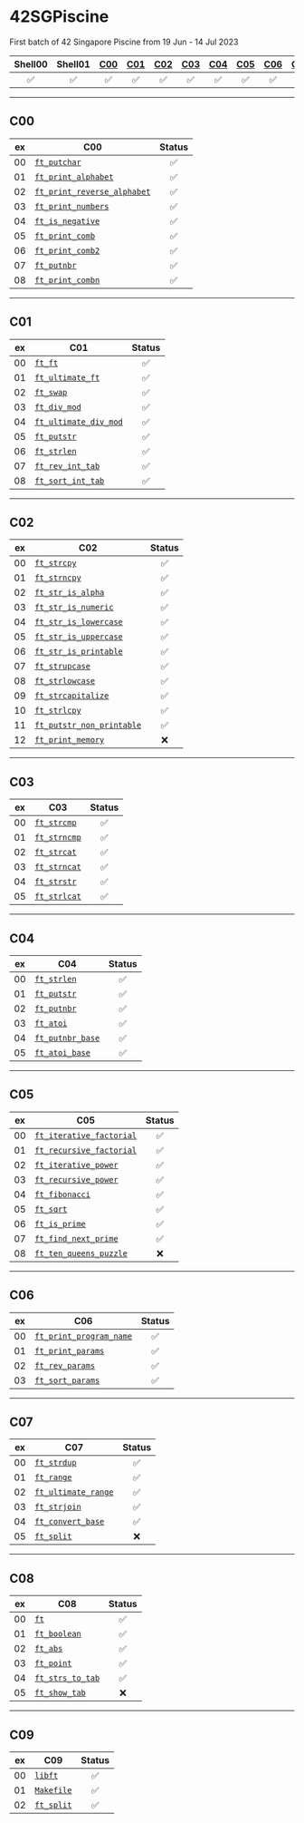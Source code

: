 # 42SGPiscine

First batch of 42 Singapore Piscine from 19 Jun - 14 Jul 2023

|       Shell00      | Shell01 |         [C00](#c00)        |         [C01](#c01)        |         [C02](#c02)        |         [C03](#c03)        |         [C04](#c04)        |         [C05](#c05)        |         [C06](#c06)        |         [C07](#c07)        |         [C08](#c08)        |         [C09](#c09)        | C10 | C11 | C12 |
|:------------------:|:-------:|:------------------:|:------------------:|:------------------:|:------------------:|:------------------:|:------------------:|:------------------:|:------------------:|:------------------:|:------------------:|-----|-----|-----|
| :white_check_mark: | :white_check_mark: | :white_check_mark: | :white_check_mark: | :white_check_mark: | :white_check_mark: | :white_check_mark: | :white_check_mark: | :white_check_mark: | :white_check_mark: | :white_check_mark: | :white_check_mark: | :x: | :x: | :x: |

**********************************************************************************************************

## C00

| ex |                               C00                                         | Status               |
|:--:|--------------------------------------------------------------             |:------:              |
| 00 | <code>[ft_putchar](./C00/ex00/ft_putchar.c)                               |  :white_check_mark:  |
| 01 | <code>[ft_print_alphabet](./C00/ex01/ft_print_alphabet.c)                 |  :white_check_mark:  |
| 02 | <code>[ft_print_reverse_alphabet](./C00/ex02/ft_print_reverse_alphabet.c) |  :white_check_mark:  |
| 03 | <code>[ft_print_numbers](./C00/ex03/ft_print_numbers.c)                   |  :white_check_mark:  |
| 04 | <code>[ft_is_negative](./C00/ex04/ft_is_negative.c)                       |  :white_check_mark:  |
| 05 | <code>[ft_print_comb](./C00/ex05/ft_print_comb.c)                         |  :white_check_mark:  |
| 06 | <code>[ft_print_comb2](./C00/ex06/ft_print_comb2.c)                       |  :white_check_mark:  |
| 07 | <code>[ft_putnbr](./C00/ex07/ft_putnbr.c)                                 |  :white_check_mark:  |
| 08 | <code>[ft_print_combn](./C00/ex08/ft_print_combn.c)                       |  :white_check_mark:  |

**********************************************************************************************************

## C01

| ex |                               C01                                         | Status               |
|:--:|--------------------------------------------------------------             |:------:              |
| 00 | <code>[ft_ft](./C01/ex00/ft_ft.c)                                         |  :white_check_mark:  |
| 01 | <code>[ft_ultimate_ft](./C01/ex01/ft_ultimate_ft.c)                       |  :white_check_mark:  |
| 02 | <code>[ft_swap](./C01/ex02/ft_swap.c)                                     |  :white_check_mark:  |
| 03 | <code>[ft_div_mod](./C01/ex03/ft_div_mod.c)                               |  :white_check_mark:  |
| 04 | <code>[ft_ultimate_div_mod](./C01/ex04/ft_ultimate_div_mod.c)             |  :white_check_mark:  |
| 05 | <code>[ft_putstr](./C01/ex05/ft_putstr.c)                                 |  :white_check_mark:  |
| 06 | <code>[ft_strlen](./C01/ex06/ft_strlen.c)                                 |  :white_check_mark:  |
| 07 | <code>[ft_rev_int_tab](./C01/ex07/ft_rev_int_tab.c)                       |  :white_check_mark:  |
| 08 | <code>[ft_sort_int_tab](./C01/ex08/ft_sort_int_tab.c)                     |  :white_check_mark:  |

**********************************************************************************************************

## C02

| ex |                               C02                                         | Status               |
|:--:|--------------------------------------------------------------             |:------:              |
| 00 | <code>[ft_strcpy](./C02/ex00/ft_strcpy.c)                                 |  :white_check_mark:  |
| 01 | <code>[ft_strncpy](./C02/ex01/ft_strncpy.c)                               |  :white_check_mark:  |
| 02 | <code>[ft_str_is_alpha](./C02/ex02/ft_str_is_alpha.c)                     |  :white_check_mark:  |
| 03 | <code>[ft_str_is_numeric](./C02/ex03/ft_str_is_numeric.c)                 |  :white_check_mark:  |
| 04 | <code>[ft_str_is_lowercase](./C02/ex04/ft_str_is_lowercase.c)             |  :white_check_mark:  |
| 05 | <code>[ft_str_is_uppercase](./C02/ex05/ft_str_is_uppercase.c)             |  :white_check_mark:  |
| 06 | <code>[ft_str_is_printable](./C02/ex06/ft_str_is_printable.c)             |  :white_check_mark:  |
| 07 | <code>[ft_strupcase](./C02/ex07/ft_strupcase.c)                           |  :white_check_mark:  |
| 08 | <code>[ft_strlowcase](./C02/ex08/ft_strlowcase.c)                         |  :white_check_mark:  |
| 09 | <code>[ft_strcapitalize](./C02/ex08/ft_strcapitalize.c)                   |  :white_check_mark:  |
| 10 | <code>[ft_strlcpy](./C02/ex08/ft_strlcpy.c)                               |  :white_check_mark:  |
| 11 | <code>[ft_putstr_non_printable](./C02/ex08/ft_putstr_non_printable.c)     |  :white_check_mark:  |
| 12 | <code>[ft_print_memory](./C02/ex08/ft_print_memory.c)                     |  :x:  |

**********************************************************************************************************

## C03

| ex |                               C03                                         | Status               |
|:--:|--------------------------------------------------------------             |:------:              |
| 00 | <code>[ft_strcmp](./C03/ex00/ft_strcmp.c)                                 |  :white_check_mark:  |
| 01 | <code>[ft_strncmp](./C03/ex01/ft_strncmp.c)                               |  :white_check_mark:  |
| 02 | <code>[ft_strcat](./C03/ex02/ft_strcat.c)                                 |  :white_check_mark:  |
| 03 | <code>[ft_strncat](./C03/ex03/ft_strncat.c)                               |  :white_check_mark:  |
| 04 | <code>[ft_strstr](./C03/ex04/ft_strstr.c)                                 |  :white_check_mark:  |
| 05 | <code>[ft_strlcat](./C03/ex05/ft_strlcat.c)                               |  :white_check_mark:  |

**********************************************************************************************************

## C04

| ex |                               C04                                         | Status               |
|:--:|--------------------------------------------------------------             |:------:              |
| 00 | <code>[ft_strlen](./C04/ex00/ft_strlen.c)                                 |  :white_check_mark:  |
| 01 | <code>[ft_putstr](./C04/ex01/ft_putstr.c)                                 |  :white_check_mark:  |
| 02 | <code>[ft_putnbr](./C04/ex02/ft_putnbr.c)                                 |  :white_check_mark:  |
| 03 | <code>[ft_atoi](./C04/ex03/ft_atoi.c)                                     |  :white_check_mark:  |
| 04 | <code>[ft_putnbr_base](./C04/ex04/ft_putnbr_base.c)                       |  :white_check_mark:  |
| 05 | <code>[ft_atoi_base](./C04/ex05/ft_atoi_base.c)                           |  :white_check_mark:  |

**********************************************************************************************************

## C05

| ex |                               C05                                         | Status               |
|:--:|--------------------------------------------------------------             |:------:              |
| 00 | <code>[ft_iterative_factorial](./C05/ex00/ft_iterative_factorial.c)       |  :white_check_mark:  |
| 01 | <code>[ft_recursive_factorial](./C05/ex01/ft_recursive_factorial.c)       |  :white_check_mark:  |
| 02 | <code>[ft_iterative_power](./C05/ex02/ft_iterative_power.c)               |  :white_check_mark:  |
| 03 | <code>[ft_recursive_power](./C05/ex03/ft_recursive_power.c)               |  :white_check_mark:  |
| 04 | <code>[ft_fibonacci](./C05/ex04/ft_fibonacci.c)                           |  :white_check_mark:  |
| 05 | <code>[ft_sqrt](./C05/ex05/ft_sqrt.c)                                     |  :white_check_mark:  |
| 06 | <code>[ft_is_prime](./C05/ex06/ft_is_prime.c)                             |  :white_check_mark:  |
| 07 | <code>[ft_find_next_prime](./C05/ex07/ft_find_next_prime.c)               |  :white_check_mark:  |
| 08 | <code>[ft_ten_queens_puzzle](./C05/ex08/ft_ten_queens_puzzle.c)           |  :x:  |

**********************************************************************************************************

## C06

| ex |                               C06                                         | Status               |
|:--:|--------------------------------------------------------------             |:------:              |
| 00 | <code>[ft_print_program_name](./C06/ex00/ft_print_program_name.c)         |  :white_check_mark:  |
| 01 | <code>[ft_print_params](./C06/ex01/ft_print_params.c)                     |  :white_check_mark:  |
| 02 | <code>[ft_rev_params](./C06/ex02/ft_rev_params.c)                         |  :white_check_mark:  |
| 03 | <code>[ft_sort_params](./C06/ex03/ft_sort_params.c)                       |  :white_check_mark:  |

**********************************************************************************************************

## C07

| ex |                               C07                                         | Status               |
|:--:|--------------------------------------------------------------             |:------:              |
| 00 | <code>[ft_strdup](./C07/ex00/ft_strdup.c)                                 |  :white_check_mark:  |
| 01 | <code>[ft_range](./C07/ex01/ft_range.c)                                   |  :white_check_mark:  |
| 02 | <code>[ft_ultimate_range](./C07/ex02/ft_ultimate_range.c)                 |  :white_check_mark:  |
| 03 | <code>[ft_strjoin](./C07/ex03/ft_strjoin.c)                               |  :white_check_mark:  |
| 04 | <code>[ft_convert_base](./C07/ex04/ft_convert_base.c)                     |  :white_check_mark:  |
| 05 | <code>[ft_split](./C07/ex05/ft_split.c)                                   |  :x:  |

**********************************************************************************************************

## C08

| ex |                               C08                                         | Status               |
|:--:|--------------------------------------------------------------             |:------:              |
| 00 | <code>[ft](./C08/ex00/ft.h)                                               |  :white_check_mark:  |
| 01 | <code>[ft_boolean](./C08/ex01/ft_boolean.h)                               |  :white_check_mark:  |
| 02 | <code>[ft_abs](./C08/ex02/ft_abs.h)                                       |  :white_check_mark:  |
| 03 | <code>[ft_point](./C08/ex03/ft_point.h)                                   |  :white_check_mark:  |
| 04 | <code>[ft_strs_to_tab](./C08/ex04/ft_strs_to_tab.h)                       |  :white_check_mark:  |
| 05 | <code>[ft_show_tab](./C08/ex05/ft_show_tab.h)                             |  :x:  |

**********************************************************************************************************

## C09

| ex |                               C09                                         | Status               |
|:--:|--------------------------------------------------------------             |:------:              |
| 00 | <code>[libft](./C09/ex00/libft.a)                                         |  :white_check_mark:  |
| 01 | <code>[Makefile](./C09/ex01/Makefile)                                     |  :white_check_mark:  |
| 02 | <code>[ft_split](./C09/ex02/ft_split.c)                                   |  :white_check_mark:  |